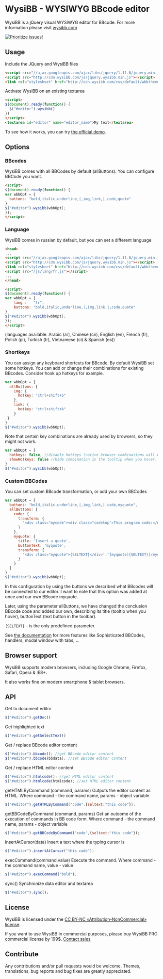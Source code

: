 # WysiBB - WYSIWYG BBcode editor

WysiBB is a jQuery visual WYSIWYG editor for BBcode.
For more information please visit [wysibb.com](http://www.wysibb.com)

[![Prioritize issues!](http://www.gitfund.org/img/badge/55a88db60a975a1154c22eea.svg?8)](http://www.gitfund.org/wbb/wysibb)

## Usage

Include the JQuery and WysiBB files

```html
<script src="//ajax.googleapis.com/ajax/libs/jquery/1.11.0/jquery.min.js"></script>
<script src="http://cdn.wysibb.com/js/jquery.wysibb.min.js"></script>
<link rel="stylesheet" href="http://cdn.wysibb.com/css/default/wbbtheme.css" />
```

Activate WysiBB on an existing textarea

```html
<script>
$(document).ready(function() {
  $("#editor").wysibb()
})
</script>
<textarea id="editor" name="editor_name">My text</textarea>
```

To see how it works, you can try [the official demo](http://www.wysibb.com/).

## Options

### BBcodes
WysiBB comes with all BBCodes by default (allButtons). You can configure BBCode you want.

```html
<script>
$(document).ready(function() {
var wbbOpt = {
  buttons: "bold,italic,underline,|,img,link,|,code,quote"
}
$("#editor").wysibb(wbbOpt);
});
</script>
```

### Language

WysiBB comes in russian by default, but you can set a different language

```html
<head>
...
<script src="//ajax.googleapis.com/ajax/libs/jquery/1.11.0/jquery.min.js"></script>
<script src="http://cdn.wysibb.com/js/jquery.wysibb.min.js"></script>
<link rel="stylesheet" href="http://cdn.wysibb.com/css/default/wbbtheme.css" />
<script src="/js/lang/fr.js"></script>
...
</head>

<script>
$(document).ready(function() {
var wbbOpt = {
    lang : 	 "fr",
    buttons: "bold,italic,underline,|,img,link,|,code,quote"
}
$("#editor").wysibb(wbbOpt);
});
</script>
```

(languages available: Arabic (ar), Chinese (cn), English (en), French (fr), Polish (pl), Turkish (tr), Vietnamese (ci) & Spanish (es))


### Shortkeys

You can assign any keyboard shortcuts for BBcode. By default WysiBB set some hotkeys. You can add or change their combinations for existing BBcodes. 
Consider hook up hotkeys for example.

```javascript
var wbbOpt = {
  allButtons: {
    img: {
      hotkey: "ctrl+shift+5"
    },
    link: {
      hotkey: "ctrl+shift+k"
    }
 }
}
$("#editor").wysibb(wbbOpt);
```

Note that certain key combinations are already used by browsers, so they might not work.

```javascript
var wbbOpt = {
  hotkeys: false, //disable hotkeys (native browser combinations will work)
  showHotkeys: false //hide combination in the tooltip when you hover.
}
$("#editor").wysibb(wbbOpt);
```

### Custom BBCodes

You can set custom BBcode transformation, or add your own BBCodes

```javascript
var wbbOpt = {
  buttons: "bold,italic,underline,|,img,link,|,code,myquote",
  allButtons: {
    code: {
      transform: {
        '<div class="mycode"><div class="codetop">This program code:</div><div class="codemain">{SELTEXT}</div></div>':'[code]{SELTEXT}[/code]'
      }
    },
    myquote: {
      title: 'Insert a quote',
      buttonText: 'myquote',
      transform: {
        '<div class="myquote">{SELTEXT}</div>':'[myquote]{SELTEXT}[/myquote]'
      }
    }
  }
}
$("#editor").wysibb(wbbOpt);
```

In this configuration by using the buttons we described what BBcodes will be connected to our editor. I want to note that this option was added at once and our own BBcode myquote.

Later, using the parameter allButtons, we have changed the conclusion BBcode code and added our own, describing its title (tooltip when you hover), buttonText (text button in the toolbar).

`{SELTEXT}` - is the only predefined parameter.

See [the documentation](http://www.wysibb.com/ru/docs/) for more features like Sophisticated BBCodes, handlers, modal window with tabs, ...

## Browser support

WysiBB supports modern browsers, including Google Chrome, Firefox, Safari, Opera & IE8+.

It also works fine on modern smartphone & tablet browsers.

## API

Get to document editor

```javascript
$("#editor").getDoc()
```

Get highlighted text

```javascript
$("#editor").getSelectText()
```

Get / replace BBcode editor content

```javascript
$("#editor").bbcode(); //get BBcode editor content
$("#editor").bbcode(bbdata); //set BBcode editor content
```

Get / replace HTML editor content

```javascript
$("#editor").htmlcode(); //get HTML editor content
$("#editor").htmlcode(htmlcode); //set HTML editor content
```

getHTMLByCommand (command, params)
Outputs the editor content as HTML. Where command - the command name, params - object variable

```javascript
$("#editor").getHTMLByCommand("code",{seltext:"this code"});
```

getBBCodeByCommand (command, params) 
Get an outcome of the execution of commands in BB code form. Where command - the command name, params - object variable

```javascript
$("#editor").getBBCodeByCommand("code",{seltext:"this code"});
```

insertAtCursor(data)
Insert a text where the typing cursor is

```javascript
$("#editor").insertAtCursor("this code");
```

execCommand(command,value)
Execute the command. Where command - the command name, value - value

```javascript
$("#editor").execCommand("bold");
```

sync()
Synchronize data editor and textarea

```javascript
$("#editor").sync();
```

## License

WysiBB is licensed under the [CC BY-NC «Attribution-NonCommercial» license](https://creativecommons.org/licenses/by-nc/4.0/).

If you want to use WysiBB in commercial purposes, please buy WysiBB PRO commercial license by 199$. [Contact sales](mailto:sale@wysibb.com)


## Contribute

Any contributions and/or pull requests would be welcome.
Themes, translations, bug reports and bug fixes are greatly appreciated.
